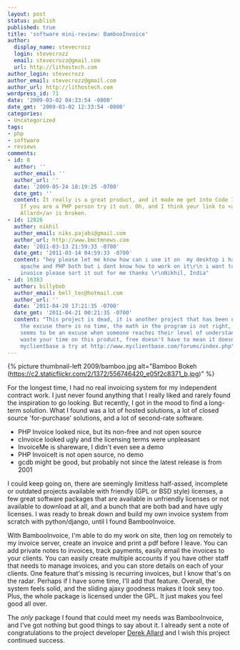 ```yaml
---
layout: post
status: publish
published: true
title: 'software mini-review: BambooInvoice'
author:
  display_name: stevecrozz
  login: stevecrozz
  email: stevecrozz@gmail.com
  url: http://lithostech.com
author_login: stevecrozz
author_email: stevecrozz@gmail.com
author_url: http://lithostech.com
wordpress_id: 71
date: '2009-03-02 04:33:54 -0800'
date_gmt: '2009-03-02 12:33:54 -0800'
categories:
- Uncategorized
tags:
- php
- software
- reviews
comments:
- id: 8
  author: ''
  author_email: ''
  author_url: ''
  date: '2009-05-24 18:19:25 -0700'
  date_gmt: ''
  content: It really is a great product, and it made me get into Code Igniter also.
    If you are a PHP person try it out. Oh, and I think your link to <a href="http://derekallard.com">Derek
    Allard</a> is broken.
- id: 12826
  author: nikhil
  author_email: niks.pajabi@gmail.com
  author_url: http://www.bmctmnews.com
  date: '2011-03-13 21:59:33 -0700'
  date_gmt: '2011-03-14 04:59:33 -0700'
  content: "hey please let me know how can i use it on  my desktop i hav installed
    apache and PHP both but i dont know how to work on it\r\n i want to use bamboo
    invoice please sort it out for me thanks \r\nNikhil, India"
- id: 16383
  author: billybob
  author_email: bell_tec@hotmail.com
  author_url: ''
  date: '2011-04-20 17:21:35 -0700'
  date_gmt: '2011-04-21 00:21:35 -0700'
  content: "This project is dead, it is another project that has been neglected under
    the excuse there is no time, the math in the program is not right, time always
    seems to be an excuse when someone reaches their level of understanding. Don't
    waste your time on this product, free doesn't have to mean it doesn't work.\r\n\r\nGive
    myclientbase a try at http://www.myclientbase.com/forums/index.php"
---
```

{% picture thumbnail-left 2009/bamboo.jpg alt="Bamboo Bokeh (https://c2.staticflickr.com/2/1372/556746420_e05f2c8371_b.jpg)" %}

For the longest time, I had no real invoicing system for my independent
contract work. I just never found anything that I really liked and
rarely found the inspiration to go looking. But recently, I got in the
mood to find a long-term solution. What I found was a lot of hosted
solutions, a lot of closed source 'for-purchase' solutions, and a lot of
second-rate software.

<!--more-->

- PHP Invoice looked nice, but its non-free and not open source
- cInvoice looked ugly and the licensing terms were unpleasant
- InvoiceMe is shareware, I didn't even see a demo
- PHP InvoiceIt is not open source, no demo
- gcdb might be good, but probably not since the latest release is from
  2001

I could keep going on, there are seemingly limitless half-assed,
incomplete or outdated projects available with friendly (GPL or BSD
style) licenses, a few great software packages that are available in
unfriendly licenses or not available to download at all, and a bunch
that are both bad and have ugly licenses. I was ready to break down and
build my own invoice system from scratch with python/django, until I
found BambooInvoice.

With BambooInvoice, I'm able to do my work on site, then log on remotely
to my invoice server, create an invoice and print a pdf before I leave.
You can add private notes to invoices, track payments, easily email the
invoices to your clients. You can easily create multiple accounts if you
have other staff that needs to manage invoices, and you can store
details on each of your clients. One feature that's missing is recurring
invoices, but I know that's on the radar. Perhaps if I have some time,
I'll add that feature. Overall, the system feels solid, and the sliding
ajaxy goodness makes it look sexy too. Plus, the whole package is
licensed under the GPL. It just makes you feel good all over.

The *only* package I found that could meet my needs was BambooInvoice,
and I've got nothing but good things to say about it. I already sent a
note of congratulations to the project developer [Derek
Allard](http://www.derekallard.com) and I wish this project continued
success.
